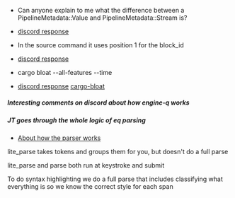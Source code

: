 
* Can anyone explain to me what the difference between a PipelineMetadata::Value and PipelineMetadata::Stream is?
* [discord response](https://discord.com/channels/601130461678272522/889232844101156914/917872317747589131)

* In the source command it uses position 1 for the block_id
* [discord response](https://discord.com/channels/601130461678272522/889232844101156914/894312997638512692)

* cargo bloat --all-features --time
* [discord response](https://discord.com/channels/601130461678272522/683070703716925568/918192921860243456)
[cargo-bloat](https://github.com/RazrFalcon/cargo-bloat)

##### Interesting comments on discord about how engine-q works

##### JT goes through the whole logic of eq parsing

* [About how the parser works](https://discord.com/channels/601130461678272522/889232844101156914/893316285037936730)

lite_parse takes tokens and groups them for you, but doesn't do a full parse

lite_parse and parse both run at keystroke and submit

To do syntax highlighting we do a full parse that includes classifying what everything is so we know the correct style for each span
